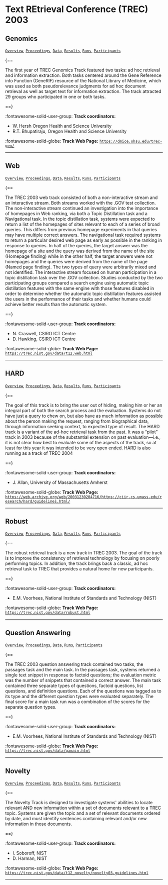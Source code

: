 # Text REtrieval Conference (TREC) 2003 

## Genomics

[`Overview`](./genomics/overview.md), [`Proceedings`](./genomics/proceedings.md), [`Data`](./genomics/data.md), [`Results`](./genomics/results.md), [`Runs`](./genomics/runs.md), [`Participants`](./genomics/participants.md)

{==

The first year of TREC Genomics Track featured two tasks: ad hoc retrieval and information extraction. Both tasks centered around the Gene Reference into Function (GeneRIF) resource of the National Library of Medicine, which was used as both pseudorelevance judgments for ad hoc document retrieval as well as target text for information extraction. The track attracted 29 groups who participated in one or both tasks. 

==}

:fontawesome-solid-user-group: **Track coordinators:**

- W. Hersh Oregon Health and Science University 
- R.T. Bhupatiraju, Oregon Health and Science University 


:fontawesome-solid-globe: **Track Web Page:** [`https://dmice.ohsu.edu/trec-gen/`](https://dmice.ohsu.edu/trec-gen/) 

---

## Web

[`Overview`](./web/overview.md), [`Proceedings`](./web/proceedings.md), [`Data`](./web/data.md), [`Results`](./web/results.md), [`Runs`](./web/runs.md), [`Participants`](./web/participants.md)

{==

The TREC 2003 web track consisted of both a non-interactive stream and an interactive stream. Both streams worked with the .GOV test collection. The non-interactive stream continued an investigation into the importance of homepages in Web ranking, via both a Topic Distillation task and a Navigational task. In the topic distillation task, systems were expected to return a list of the homepages of sites relevant to each of a series of broad queries. This differs from previous homepage experiments in that queries may have multiple correct answers. The navigational task required systems to return a particular desired web page as early as possible in the ranking in response to queries. In half of the queries, the target answer was the homepage of a site and the query was derived from the name of the site (Homepage finding) while in the other half, the target answers were not homepages and the queries were derived from the name of the page (Named page finding). The two types of query were arbitrarily mixed and not identified. The interactive stream focused on human participation in a topic distillation task over the .GOV collection. Studies conducted by the two participating groups compared a search engine using automatic topic distillation features with the same engine with those features disabled in order to determine whether the automatic topic distillation features assisted the users in the performance of their tasks and whether humans could achieve better results than the automatic system.

==}

:fontawesome-solid-user-group: **Track coordinators:**

- N. Craswell, CSIRO ICT Centre 
- D. Hawking, CSIRO ICT Centre 


:fontawesome-solid-globe: **Track Web Page:** [`https://trec.nist.gov/data/t12.web.html`](https://trec.nist.gov/data/t12.web.html) 

---

## HARD

[`Overview`](./hard/overview.md), [`Proceedings`](./hard/proceedings.md), [`Data`](./hard/data.md), [`Results`](./hard/results.md), [`Runs`](./hard/runs.md), [`Participants`](./hard/participants.md)

{==

The goal of this track is to bring the user out of hiding, making him or her an integral part of both the search process and the evaluation. Systems do not have just a query to chew on, but also have as much information as possible about the person making the request, ranging from biographical data, through information seeking context, to expected type of result. The HARD track is a variant of the ad-hoc retrieval task from the past. It was a “pilot” track in 2003 because of the substantial extension on past evaluation—i.e., it is not clear how best to evaluate some of the aspects of the track, so at least for this year it was intended to be very open ended. HARD is also running as a track of TREC 2004

==}

:fontawesome-solid-user-group: **Track coordinators:**

- J. Allan, University of Massachusetts Amherst 


:fontawesome-solid-globe: **Track Web Page:** [`https://web.archive.org/web/20031230204716/https://ciir.cs.umass.edu/research/hard/guidelines.html/`](https://web.archive.org/web/20031230204716/https://ciir.cs.umass.edu/research/hard/guidelines.html/) 

---

## Robust

[`Overview`](./robust/overview.md), [`Proceedings`](./robust/proceedings.md), [`Data`](./robust/data.md), [`Results`](./robust/results.md), [`Runs`](./robust/runs.md), [`Participants`](./robust/participants.md)

{==

The robust retrieval track is a new track in TREC 2003. The goal of the track is to improve the consistency of retrieval technology by focusing on poorly performing topics. In addition, the track brings back a classic, ad hoc retrieval task to TREC that provides a natural home for new participants.

==}

:fontawesome-solid-user-group: **Track coordinators:**

- E.M. Voorhees, National Institute of Standards and Technology (NIST) 


:fontawesome-solid-globe: **Track Web Page:** [`https://trec.nist.gov/data/robust.html`](https://trec.nist.gov/data/robust.html) 

---

## Question Answering

[`Overview`](./qa/overview.md), [`Proceedings`](./qa/proceedings.md), [`Data`](./qa/data.md), [`Runs`](./qa/runs.md), [`Participants`](./qa/participants.md)

{==

The TREC 2003 question answering track contained two tasks, the passages task and the main task. In the passages task, systems returned a single text snippet in response to factoid questions; the evaluation metric was the number of snippets that contained a correct answer. The main task contained three separate types of questions, factoid questions, list questions, and definition questions. Each of the questions was tagged as to its type and the different question types were evaluated separately. The final score for a main task run was a combination of the scores for the separate question types.

==}

:fontawesome-solid-user-group: **Track coordinators:**

- E.M. Voorhees, National Institute of Standards and Technology (NIST) 


:fontawesome-solid-globe: **Track Web Page:** [`https://trec.nist.gov/data/qamain.html`](https://trec.nist.gov/data/qamain.html) 

---

## Novelty

[`Overview`](./novelty/overview.md), [`Proceedings`](./novelty/proceedings.md), [`Data`](./novelty/data.md), [`Results`](./novelty/results.md), [`Runs`](./novelty/runs.md), [`Participants`](./novelty/participants.md)

{==

The Novelty Track is designed to investigate systems' abilities to locate relevant AND new information within a set of documents relevant to a TREC topic. Systems are given the topic and a set of relevant documents ordered by date, and must identify sentences containing relevant and/or new information in those documents.

==}

:fontawesome-solid-user-group: **Track coordinators:**

- I. Soboroff, NIST 
- D. Harman, NIST 


:fontawesome-solid-globe: **Track Web Page:** [`https://trec.nist.gov/data/t12_novelty/novelty03.guidelines.html`](https://trec.nist.gov/data/t12_novelty/novelty03.guidelines.html) 

---

